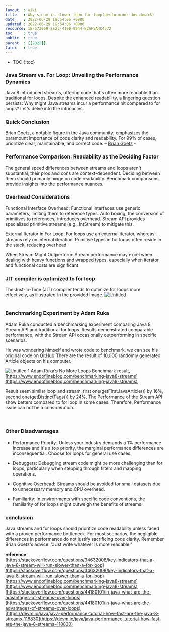```yaml
---
layout  : wiki
title   : Why steam is slower than for loop(performance benchmark)
date    : 2022-06-29 19:54:06 +0900
updated : 2022-06-29 19:54:06 +0900
resource: 1E/673069-2E22-4100-9944-E2AF5A4C4572
toc     : true
public  : true
parent  : [[2022]]
latex   : true
---
```

* TOC
{:toc}

### **Java Stream vs. For Loop: Unveiling the Performance Dynamics**
Java 8 introduced streams, offering code that's often more readable than traditional for loops. Despite the enhanced 
readability, a lingering question persists: Why might Java streams incur a performance hit compared to for loops? 
Let's delve into the intricacies.


### **Quick Conclusion**  
Brian Goetz, a notable figure in the Java community, emphasizes the paramount importance of code clarity and readability. 
For 99% of cases, prioritize clear, maintainable, and correct code.
– [Brian Goetz](https://stackoverflow.com/users/3553087/brian-goetz) -

### **Performance Comparison: Readability as the Deciding Factor**
The general speed differences between streams and loops aren't substantial; their pros and cons are context-dependent. 
Deciding between them should primarily hinge on code readability. Benchmark comparisons, provide insights into the performance 
nuances.

### **Overhead Considerations**  
Functional Interface Overhead:
Functional interfaces use generic parameters, limiting them to reference types. Auto boxing, the conversion of primitives 
to references, introduces overhead. Stream API provides specialized primitive streams (e.g., IntStream) to mitigate this.

External Iterator in For Loop:
For loops use an external iterator, whereas streams rely on internal iteration. Primitive types in for loops often reside 
in the stack, reducing overhead.

When Stream Might Outperform:
Stream performance may excel when dealing with heavy functions and wrapped types, especially when iterator and functional 
costs are significant.

### **JIT compiler is optimized to for loop**  
The Just-In-Time (JIT) compiler tends to optimize for loops more effectively, as illustrated in the provided image.
![Untitled](https://user-images.githubusercontent.com/72185011/206899755-b4286de3-c8b5-44f1-8dec-6c49a17c8496.png)
<br>
<br>

### **Benchmarking Experiment by Adam Ruka**  
Adam Ruka conducted a benchmarking experiment comparing Java 8 Stream API and traditional for loops. Results demonstrated 
comparable performance, with the Stream API occasionally outperforming in specific scenarios.

He was wondering himself and wrote code to benchmark, we can see his original code on [GitHub](https://github.com/skinny85/no-more-loops-benchmark)
There are the result of 10,000 randomly generated Article objects on his computer.

![Untitled 1](https://user-images.githubusercontent.com/72185011/206899762-190c88b7-22c6-4c0e-9b4f-506c878e1025.png)
Adam Ruka’s No More Loops Benchmark result, [https://www.endoflineblog.com/benchmarking-java8-streams](https://www.endoflineblog.com/benchmarking-java8-streams)

Result seem similar loop and stream. first one(getFirstJavaArticle()) by 16%, second one(getDistinctTags()) by 24%. 
The Performance of the Stream API show betters compared to for loop in some cases. Therefore, Performance issue can not 
be a consideration.
<br>  
<br>

### **Other Disadvantages**
- Performance Priority:
Unless your industry demands a 1% performance increase and it's a top priority, 
the marginal performance differences are inconsequential. Choose for loops for general use cases.

- Debuggers:
Debugging stream code might be more challenging than for loops, particularly when stepping through filters and mapping 
operations.

- Cognitive Overhead:
Streams should be avoided for small datasets due to unnecessary memory and CPU overhead.

- Familiarity:
In environments with specific code conventions, the familiarity of for loops might outweigh the benefits of streams.

### **conclusion**
Java streams and for loops should prioritize code readability unless faced with a proven performance bottleneck. 
For most scenarios, the negligible differences in performance do not justify sacrificing code clarity. 
Remember Brian Goetz's advice: "Just write whatever is more readable."

**reference**  
[https://stackoverflow.com/questions/34632008/key-indicators-that-a-java-8-stream-will-run-slower-than-a-for-loop](https://stackoverflow.com/questions/34632008/key-indicators-that-a-java-8-stream-will-run-slower-than-a-for-loop)    
[https://www.endoflineblog.com/benchmarking-java8-streams](https://www.endoflineblog.com/benchmarking-java8-streams)    
[https://stackoverflow.com/questions/44180101/in-java-what-are-the-advantages-of-streams-over-loops](https://stackoverflow.com/questions/44180101/in-java-what-are-the-advantages-of-streams-over-loops)  
[https://devm.io/java/java-performance-tutorial-how-fast-are-the-java-8-streams-118830](https://devm.io/java/java-performance-tutorial-how-fast-are-the-java-8-streams-118830)  
